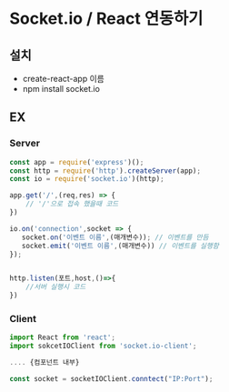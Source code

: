 # Socket.io /  React 연동하기

## 설치

* create-react-app 이름
* npm install socket.io



## EX

### Server

```javascript
const app = require('express')();
const http = require('http').createServer(app);
const io = require('socket.io')(http);

app.get('/',(req,res) => {
    // '/'으로 접속 했을때 코드
})

io.on('connection',socket => {
   socket.on('이벤트 이름',(매개변수)); // 이벤트를 만듬 
   socket.emit('이벤트 이름',(매개변수)) // 이벤트를 실행함
});


http.listen(포트,host,()=>{
    //서버 실행시 코드
})
```



### Client

```javascript
import React from 'react';
import sokcetIOClient from 'socket.io-client';

.... {컴포넌트 내부}

const socket = socketIOClient.conntect("IP:Port");
```

